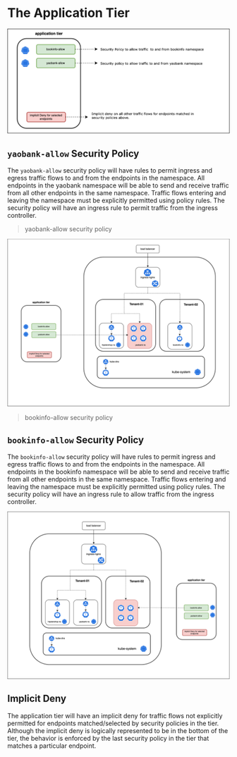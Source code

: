 # The Application Tier

![application-tier](images/application-tier.png)

## `yaobank-allow` Security Policy

The `yaobank-allow` security policy will have rules to permit ingress and egress traffic flows to and from the endpoints in the namespace. All endpoints in the yaobank namespace will be able to send and receive traffic from all other endpoints in the same namespace. Traffic flows entering and leaving the namespace must be explicitly permitted using policy rules. The security policy will have an ingress rule to permit traffic from the ingress controller.   

> yaobank-allow security policy

![yaobank-allow](images/yaobank-allow.png)

> bookinfo-allow security policy

## `bookinfo-allow` Security Policy

The `bookinfo-allow` security policy will have rules to permit ingress and egress traffic flows to and from the endpoints in the namespace. All endpoints in the bookinfo namespace will be able to send and receive traffic from all other endpoints in the same namespace. Traffic flows entering and leaving the namespace must be explicitly permitted using policy rules. The security policy will have an ingress rule to allow traffic from the ingress controller. 

![bookinfo-allow](images/bookinfo-allow.png)

## Implicit Deny

The application tier will have an implicit deny for traffic flows not explicitly permitted for endpoints matched/selected by security policies in the tier. Although the implicit deny is logically represented to be in the bottom of the tier, the behavior is enforced by the last security policy in the tier that matches a particular endpoint. 